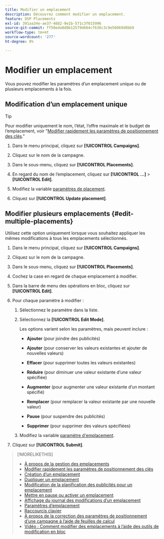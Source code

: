 ```yaml
---
title: Modifier un emplacement
description: Découvrez comment modifier un emplacement.
feature: DSP Placements
exl-id: 391aa34e-ae37-4682-9e1b-571c3f015996
source-git-commit: ff50eda8d8b12579d664cf636c3c9e56069d8bb9
workflow-type: tm+mt
source-wordcount: '277'
ht-degree: 0%

---
```


# Modifier un emplacement

Vous pouvez modifier les paramètres d’un emplacement unique ou de plusieurs emplacements à la fois.

<!-- Some placements don't have this option. Clarify which placement types aren't eligible -- is it PG placements, or all placements using private inventory? And anything else? -->

## Modification d’un emplacement unique

>[!TIP]
>
> Pour modifier uniquement le nom, l’état, l’offre maximale et le budget de l’emplacement, voir &quot;[Modifier rapidement les paramètres de positionnement des clés](/help/dsp/campaign-management/placements/placement-quick-edit.md).&quot;

1. Dans le menu principal, cliquez sur **[!UICONTROL Campaigns]**.

1. Cliquez sur le nom de la campagne.

1. Dans le sous-menu, cliquez sur **[!UICONTROL Placements]**.

1. En regard du nom de l’emplacement, cliquez sur  **[!UICONTROL ...]** > **[!UICONTROL Edit]**.

1. Modifiez la variable [paramètres de placement](placement-settings.md).

1. Cliquez sur **[!UICONTROL Update placement]**.

## Modifier plusieurs emplacements {#edit-multiple-placements}

Utilisez cette option uniquement lorsque vous souhaitez appliquer les mêmes modifications à tous les emplacements sélectionnés.

1. Dans le menu principal, cliquez sur **[!UICONTROL Campaigns]**.

1. Cliquez sur le nom de la campagne.

1. Dans le sous-menu, cliquez sur **[!UICONTROL Placements]**.

1. Cochez la case en regard de chaque emplacement à modifier.

1. Dans la barre de menu des opérations en bloc, cliquez sur **[!UICONTROL Edit]**.

1. Pour chaque paramètre à modifier :

   1. Sélectionnez le paramètre dans la liste.

   1. Sélectionnez la **[!UICONTROL Edit Mode]**.

      Les options varient selon les paramètres, mais peuvent inclure :

      * **Ajouter** (pour joindre des publicités)

      * **Ajouter** (pour conserver les valeurs existantes et ajouter de nouvelles valeurs)

      * **Effacer** (pour supprimer toutes les valeurs existantes)

      * **Réduire** (pour diminuer une valeur existante d’une valeur spécifiée)

      * **Augmenter** (pour augmenter une valeur existante d’un montant spécifié)

      * **Remplacer** (pour remplacer la valeur existante par une nouvelle valeur)

      * **Pause** (pour suspendre des publicités)

      * **Supprimer** (pour supprimer des valeurs spécifiées)
   1. Modifiez la variable [paramètre d&#39;emplacement](placement-settings.md).


1. Cliquez sur **[!UICONTROL Submit]**.

>[!MORELIKETHIS]
>
>* [À propos de la gestion des emplacements](placement-about.md)
>* [Modifier rapidement les paramètres de positionnement des clés](placement-quick-edit.md)
>* [Création d’un emplacement](placement-create.md)
>* [Dupliquer un emplacement](placement-duplicate.md)
>* [Modification de la planification des publicités pour un emplacement](placement-edit-ad-schedule.md)
>* [Mettre en pause ou activer un emplacement](placement-pause-activate.md)
>* [Affichage du journal des modifications d’un emplacement](placement-change-log.md)
>* [Paramètres d’emplacement](placement-settings.md)
>* [Raccourcis clavier](/help/dsp/campaign-management/reports/keyboard-shortcuts.md)
>* [À propos de la correction des paramètres de positionnement d’une campagne à l’aide de feuilles de calcul](/help/dsp/campaign-management/qa/qa-about.md)
>* [Vidéo : Comment modifier des emplacements à l’aide des outils de modification en bloc](https://experienceleague.adobe.com/docs/advertising-learn/tutorials/dsp/bulk-edit-placement-tools.html)


